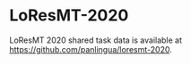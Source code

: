 # LoResMT-2020
LoResMT 2020 shared task data is available at https://github.com/panlingua/loresmt-2020.
